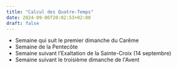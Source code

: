 ```yaml
---
title: "Calcul des Quatre-Temps"
date: 2024-09-06T20:02:53+02:00
draft: false
---
```


* Semaine qui suit le premier dimanche du Carême
* Semaine de la Pentecôte
* Semaine suivant l’Exaltation de la Sainte-Croix (14 septembre)
* Semaine suivant le troisième dimanche de l'Avent
